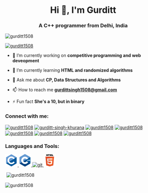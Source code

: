 <h1 align="center">Hi 👋, I'm Gurditt</h1>
<h3 align="center">A C++ programmer from Delhi, India</h3>

<p align="left"> <img src="https://komarev.com/ghpvc/?username=gurditt1508&label=Profile%20views&color=0e75b6&style=flat" alt="gurditt1508" /> </p>

<p align="left"> <a href="https://github.com/ryo-ma/github-profile-trophy"><img src="https://github-profile-trophy.vercel.app/?username=gurditt1508" alt="gurditt1508" /></a> </p>

- 🔭 I’m currently working on **competitive programming and web deveopment**

- 🌱 I’m currently learning **HTML and randomized algorithms**

- 💬 Ask me about **CP, Data Structures and Algorithms**

- 📫 How to reach me **gurdittsingh1508@gmail.com**

- ⚡ Fun fact **She's a 10, but in binary**

<h3 align="left">Connect with me:</h3>
<p align="left">
<a href="https://twitter.com/gurditt1508" target="blank"><img align="center" src="https://raw.githubusercontent.com/rahuldkjain/github-profile-readme-generator/master/src/images/icons/Social/twitter.svg" alt="gurditt1508" height="30" width="40" /></a>
<a href="https://linkedin.com/in/gurditt-singh-khurana" target="blank"><img align="center" src="https://raw.githubusercontent.com/rahuldkjain/github-profile-readme-generator/master/src/images/icons/Social/linked-in-alt.svg" alt="gurditt-singh-khurana" height="30" width="40" /></a>
<a href="https://www.codechef.com/users/gurditt1508" target="blank"><img align="center" src="https://cdn.jsdelivr.net/npm/simple-icons@3.1.0/icons/codechef.svg" alt="gurditt1508" height="30" width="40" /></a>
<a href="https://www.hackerrank.com/gurditt1508" target="blank"><img align="center" src="https://raw.githubusercontent.com/rahuldkjain/github-profile-readme-generator/master/src/images/icons/Social/hackerrank.svg" alt="gurditt1508" height="30" width="40" /></a>
<a href="https://codeforces.com/profile/gurditt1508" target="blank"><img align="center" src="https://raw.githubusercontent.com/rahuldkjain/github-profile-readme-generator/master/src/images/icons/Social/codeforces.svg" alt="gurditt1508" height="30" width="40" /></a>
<a href="https://www.leetcode.com/gurditt1508" target="blank"><img align="center" src="https://raw.githubusercontent.com/rahuldkjain/github-profile-readme-generator/master/src/images/icons/Social/leet-code.svg" alt="gurditt1508" height="30" width="40" /></a>
<a href="https://auth.geeksforgeeks.org/user/gurditt1508" target="blank"><img align="center" src="https://raw.githubusercontent.com/rahuldkjain/github-profile-readme-generator/master/src/images/icons/Social/geeks-for-geeks.svg" alt="gurditt1508" height="30" width="40" /></a>
</p>

<h3 align="left">Languages and Tools:</h3>
<p align="left"> <a href="https://www.cprogramming.com/" target="_blank" rel="noreferrer"> <img src="https://raw.githubusercontent.com/devicons/devicon/master/icons/c/c-original.svg" alt="c" width="40" height="40"/> </a> <a href="https://www.w3schools.com/cpp/" target="_blank" rel="noreferrer"> <img src="https://raw.githubusercontent.com/devicons/devicon/master/icons/cplusplus/cplusplus-original.svg" alt="cplusplus" width="40" height="40"/> </a> <a href="https://git-scm.com/" target="_blank" rel="noreferrer"> <img src="https://www.vectorlogo.zone/logos/git-scm/git-scm-icon.svg" alt="git" width="40" height="40"/> </a> <a href="https://www.w3.org/html/" target="_blank" rel="noreferrer"> <img src="https://raw.githubusercontent.com/devicons/devicon/master/icons/html5/html5-original-wordmark.svg" alt="html5" width="40" height="40"/> </a> </p>



<p>&nbsp;<img align="center" src="https://github-readme-stats.vercel.app/api?username=gurditt1508&show_icons=true&locale=en" alt="gurditt1508" /></p>

<p><img align="center" src="https://github-readme-streak-stats.herokuapp.com/?user=gurditt1508&" alt="gurditt1508" /></p>
